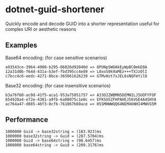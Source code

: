 # dotnet-guid-shortener
Quickly encode and decode GUID into a shorter representation useful for complex URI or aesthetic reasons

## Examples
Base64 encoding:
(for case sensitive scenarios)

```
a93543ce-3964-4900-b295-06026d92040d => OPUNpSWOAkEyWpBC0mkE0A  
12a31d0b-f64d-431a-b3ef-fbd395cc4e89 => L0xoS0k9aMEz+++TXJzOlI  
c7bcc4c6-eedc-4271-8bce-365061626239 => GTMvHzt7xJEL6sNQFmYilD  
```

Base32 encoding:
(for case insensitive scenarios)

```
b3a76f60-ac0d-41f5-aca1-953a75051757 => A33O2ZWBMN5DEMNILJ5UOFYFOF  
654928a4-e72e-4381-a9fb-6a08075c1e0c => EFKSUSZFHPAHEJ56VGE4A4SHYA  
ac764a47-d085-46f3-8cfb-761067b69ace => HSSMHWWQQ64NEM46NHI4MWVG5M  
```


## Performance

```
1000000 Guid -> base32string = (183.923)ms
1000000 base32string -> Guid = (287.5704)ms
1000000 Guid -> base64string = (98.6457)ms
1000000 base64string -> Guid = (209.3176)ms
```

